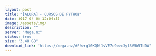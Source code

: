 ```yaml
---
layout: post
title: "[ALURA] - CURSOS DE PYTHON"
date: 2017-04-08 12:04:53
image: /assets/img/
description: ""
server: "Mega.nz"
status: true
size: "3.48 GB"
download_link: "https://mega.nz/#F!wrg10KQD!1vVE7c9owcJyf3V5b5TdDA"
---
```

